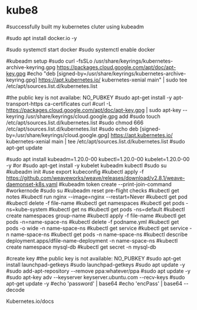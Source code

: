 # kube8

#successfully built my kubernetes cluter using kubeadm

#sudo apt install docker.io -y

#sudo systemctl start docker
#sudo systemctl enable docker

#kubeadm setup
#sudo curl -fsSLo /usr/share/keyrings/kubernetes-archive-keyring.gpg https://packages.cloud.google.com/apt/doc/apt-key.gpg
#echo "deb [signed-by=/usr/share/keyrings/kubernetes-archive-keyring.gpg] https://apt.kubernetes.io/ kubernetes-xenial main" | sudo tee /etc/apt/sources.list.d/kubernetes.list

#the public key is not availabe: NO_PUBKEY
#sudo apt-get install -y apt-transport-https ca-certificates curl
#curl -L https://packages.cloud.google.com/apt/doc/apt-key.gpg | sudo apt-key --keyring /usr/share/keyrings/cloud.google.gpg add
#sudo touch /etc/apt/sources.list.d/kubernetes.list
#sudo chmod 666 /etc/apt/sources.list.d/kubernetes.list
#sudo echo deb [signed-by=/usr/share/keyrings/cloud.google.gpg] https://apt.kubernetes.io/ kubernetes-xenial main | tee /etc/apt/sources.list.d/kubernetes.list
#sudo apt-get update

#sudo apt install kubeadm=1.20.0-00 kubectl=1.20.0-00 kubelet=1.20.0-00 -y
#or
#sudo apt-get install -y kubelet kubeadm kubectl
#sudo su
#kubeadm init
#use export kubeconfig
#kubectl apply -f https://github.com/weaveworks/weave/releases/download/v2.8.1/weave-daemonset-k8s.yaml
#kubeadm token create --print-join-command
#workernode 
#sudo su 
#kubeadm reset pre-flight checks
#kubectl get notes
#kubectl run nginx --image=nginx --restart=Never
#kubectl get pod
#kubectl delete -f file-name
#kubectl get namespaces
#kubectl get pods -ns=kube-system
#kubectl get ns
#kubectl get pods -ns=default
#kubectl create namespaces group-name
#kubectl apply -f file-name 
#kubectl get pods -n=name-space-ns
#kubectl delete -f podname.yml
#kubectl get pods -o wide -n name-space-ns
#kubectl get service
#kubectl get service -n name-space-ns
#kubectl get pods -n name-space-ns
#kubectl describe deployment.apps/dfile-name-deployment -n name-space-ns
#kubectl create namespace mysql-db
#kubectl get secret -n mysql-db

#create key
#the public key is not available: NO_PUBKEY 
#sudo apt-get install launchpad-getkeys 
#sudo launchpad-getkeys 
#sudo apt update -y
#sudo add-apt-repository --remove ppa:whatever/ppa
#sudo apt update -y
#sudo apt-key adv --keyserver keyserver.ubuntu.com --recv-keys
#sudo apt-get update -y
#echo 'password' | base64
#echo 'encPass' | base64 --decode

Kubernetes.io/docs
